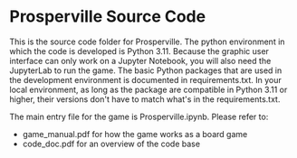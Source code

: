 # Prosperville Source Code

This is the source code folder for Prosperville. The python environment in which the code is developed is Python 3.11. Because the graphic user interface can only work on a Jupyter Notebook, you will also need the JupyterLab to run the game. The basic Python packages that are used in the development environment is documented in requirements.txt. In your local environment, as long as the package are compatible in Python 3.11 or higher, their versions don't have to match what's in the requirements.txt.

The main entry file for the game is Prosperville.ipynb. Please refer to:
- game_manual.pdf for how the game works as a board game
- code_doc.pdf for an overview of the code base